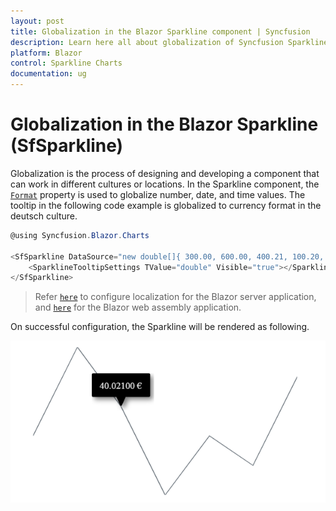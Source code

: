 ```yaml
---
layout: post
title: Globalization in the Blazor Sparkline component | Syncfusion
description: Learn here all about globalization of Syncfusion Sparkline (SfSparkline) component and more.
platform: Blazor
control: Sparkline Charts
documentation: ug
---
```


# Globalization in the Blazor Sparkline (SfSparkline)

Globalization is the process of designing and developing a component that can work in different cultures or locations. In the Sparkline component, the [`Format`](https://help.syncfusion.com/cr/blazor/Syncfusion.Blazor.Charts.SfSparkline-1.html#Syncfusion_Blazor_Charts_SfSparkline_1_Format) property is used to globalize number, date, and time values. The tooltip in the following code example is globalized to currency format in the deutsch culture.

```csharp
@using Syncfusion.Blazor.Charts

<SfSparkline DataSource="new double[]{ 300.00, 600.00, 400.21, 100.20, 300.70, 200.04, 500.00 }" Height="200px" Width="350px" Format="C">
    <SparklineTooltipSettings TValue="double" Visible="true"></SparklineTooltipSettings>
</SfSparkline>
```

> Refer [`here`](https://blazor.syncfusion.com/documentation/common/localization/#enable-localization-in-blazor-server-application) to configure localization for the Blazor server application, and [`here`](https://blazor.syncfusion.com/documentation/common/localization/#enable-localization-in-blazor-webassembly-application) for the Blazor web assembly application.

On successful configuration, the Sparkline will be rendered as following.

![Sparkline with globalization and localization](./images/localization/Localization.png)
